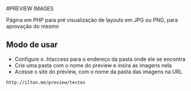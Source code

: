 #PREVIEW IMAGES

Página em PHP para pré visualização de layouts em JPG ou PNG, para aprovação do mesmo

## Modo de usar

* Configure o .htaccess para o endereço da pasta onde ele se encontra
* Crie uma pasta com  o nome do preview e insira as imagens nela
* Acesse o site do preview, com o nome da pasta das imagens na URL

 ```
 http://ilton.me/preview/testes
 ```